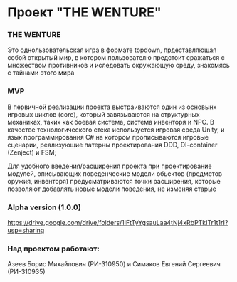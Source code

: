 # Проект "THE WENTURE"

### THE WENTURE 
Это однользовательская игра в формате topdown, прдеставляющая собой открытый мир, в котором пользователю предстоит сражаться с множеством противников и иследовать окружающую среду, знакомясь с тайнами этого мира


### MVP
В первичной реализации проекта выстраиваются один из основынх игровых циклов (core), который завязываются на структурных механиках, таких как боевая система, система инвенторя и NPC. В качестве технологического стека используется игровая среда Unity, и язык программирования C# на котором прописываются игровые сценарии, реализующие патерны проектирования DDD, DI-container (Zenject) и FSM;

Для удобного введения/расширения проекта при проектирование модулей, описывающих поведенческие модели обьектов (предметов оружия, инвенторя) предусматриваются точки расширения, которые позволяют добавлять новые модели поведения, не изменяя старые

### Alpha version (1.0.0)
https://drive.google.com/drive/folders/1lFtTyYgsauLaa4tNj4xRbPTkITr1t1rI?usp=sharing
### Над проектом работают: 
Азеев Борис Михайлович (РИ-310950) и Симаков Евгений Сергеевич (РИ-310935)
